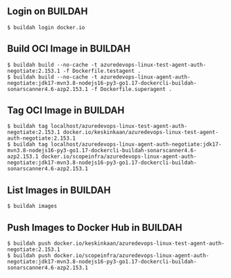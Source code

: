 
## Login on BUILDAH

```shell
$ buildah login docker.io
```

## Build OCI Image in BUILDAH

```shell
$ buildah build --no-cache -t azuredevops-linux-test-agent-auth-negotiate:2.153.1 -f Dockerfile.testagent .
$ buildah build --no-cache -t azuredevops-linux-agent-auth-negotiate:jdk17-mvn3.8-nodejs16-py3-go1.17-dockercli-buildah-sonarscanner4.6-azp2.153.1 -f Dockerfile.superagent .
```

## Tag OCI Image in BUILDAH

```shell
$ buildah tag localhost/azuredevops-linux-test-agent-auth-negotiate:2.153.1 docker.io/keskinkaan/azuredevops-linux-test-agent-auth-negotiate:2.153.1
$ buildah tag localhost/azuredevops-linux-agent-auth-negotiate:jdk17-mvn3.8-nodejs16-py3-go1.17-dockercli-buildah-sonarscanner4.6-azp2.153.1 docker.io/scopeinfra/azuredevops-linux-agent-auth-negotiate:jdk17-mvn3.8-nodejs16-py3-go1.17-dockercli-buildah-sonarscanner4.6-azp2.153.1
```

## List Images in BUILDAH

```shell
$ buildah images
```

## Push Images to Docker Hub in BUILDAH

```shell
$ buildah push docker.io/keskinkaan/azuredevops-linux-test-agent-auth-negotiate:2.153.1
$ buildah push docker.io/scopeinfra/azuredevops-linux-agent-auth-negotiate:jdk17-mvn3.8-nodejs16-py3-go1.17-dockercli-buildah-sonarscanner4.6-azp2.153.1
```

